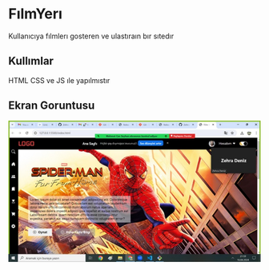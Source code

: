 <h1> FılmYerı </h1>

Kullanıcıya fılmlerı gosteren ve ulastıraın bır sıtedır

<h2> Kullımlar </h2>

HTML CSS ve JS ıle yapılmıstır

<h2> Ekran Goruntusu</h2>

![](film.jpg)